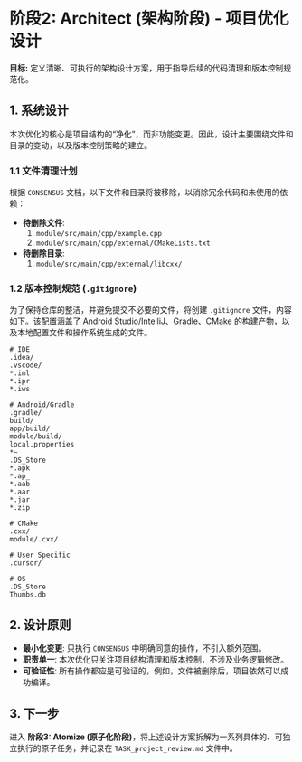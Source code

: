 # 阶段2: Architect (架构阶段) - 项目优化设计

**目标:** 定义清晰、可执行的架构设计方案，用于指导后续的代码清理和版本控制规范化。

## 1. 系统设计

本次优化的核心是项目结构的“净化”，而非功能变更。因此，设计主要围绕文件和目录的变动，以及版本控制策略的建立。

### 1.1 文件清理计划

根据 `CONSENSUS` 文档，以下文件和目录将被移除，以消除冗余代码和未使用的依赖：

- **待删除文件**:
    1. `module/src/main/cpp/example.cpp`
    2. `module/src/main/cpp/external/CMakeLists.txt`
- **待删除目录**:
    1. `module/src/main/cpp/external/libcxx/`

### 1.2 版本控制规范 (`.gitignore`)

为了保持仓库的整洁，并避免提交不必要的文件，将创建 `.gitignore` 文件，内容如下。该配置涵盖了 Android Studio/IntelliJ、Gradle、CMake 的构建产物，以及本地配置文件和操作系统生成的文件。

```gitignore
# IDE
.idea/
.vscode/
*.iml
*.ipr
*.iws

# Android/Gradle
.gradle/
build/
app/build/
module/build/
local.properties
*~
.DS_Store
*.apk
*.ap_
*.aab
*.aar
*.jar
*.zip

# CMake
.cxx/
module/.cxx/

# User Specific
.cursor/

# OS
.DS_Store
Thumbs.db
```

## 2. 设计原则

- **最小化变更**: 只执行 `CONSENSUS` 中明确同意的操作，不引入额外范围。
- **职责单一**: 本次优化只关注项目结构清理和版本控制，不涉及业务逻辑修改。
- **可验证性**: 所有操作都应是可验证的，例如，文件被删除后，项目依然可以成功编译。

## 3. 下一步

进入 **阶段3: Atomize (原子化阶段)**，将上述设计方案拆解为一系列具体的、可独立执行的原子任务，并记录在 `TASK_project_review.md` 文件中。
